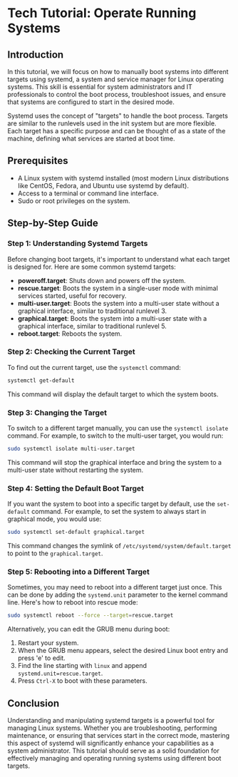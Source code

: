 # Tech Tutorial: Operate Running Systems

## Introduction

In this tutorial, we will focus on how to manually boot systems into different targets using systemd, a system and service manager for Linux operating systems. This skill is essential for system administrators and IT professionals to control the boot process, troubleshoot issues, and ensure that systems are configured to start in the desired mode.

Systemd uses the concept of "targets" to handle the boot process. Targets are similar to the runlevels used in the init system but are more flexible. Each target has a specific purpose and can be thought of as a state of the machine, defining what services are started at boot time.

## Prerequisites

- A Linux system with systemd installed (most modern Linux distributions like CentOS, Fedora, and Ubuntu use systemd by default).
- Access to a terminal or command line interface.
- Sudo or root privileges on the system.

## Step-by-Step Guide

### Step 1: Understanding Systemd Targets

Before changing boot targets, it's important to understand what each target is designed for. Here are some common systemd targets:

- **poweroff.target**: Shuts down and powers off the system.
- **rescue.target**: Boots the system in a single-user mode with minimal services started, useful for recovery.
- **multi-user.target**: Boots the system into a multi-user state without a graphical interface, similar to traditional runlevel 3.
- **graphical.target**: Boots the system into a multi-user state with a graphical interface, similar to traditional runlevel 5.
- **reboot.target**: Reboots the system.

### Step 2: Checking the Current Target

To find out the current target, use the `systemctl` command:

```bash
systemctl get-default
```

This command will display the default target to which the system boots.

### Step 3: Changing the Target

To switch to a different target manually, you can use the `systemctl isolate` command. For example, to switch to the multi-user target, you would run:

```bash
sudo systemctl isolate multi-user.target
```

This command will stop the graphical interface and bring the system to a multi-user state without restarting the system.

### Step 4: Setting the Default Boot Target

If you want the system to boot into a specific target by default, use the `set-default` command. For example, to set the system to always start in graphical mode, you would use:

```bash
sudo systemctl set-default graphical.target
```

This command changes the symlink of `/etc/systemd/system/default.target` to point to the `graphical.target`.

### Step 5: Rebooting into a Different Target

Sometimes, you may need to reboot into a different target just once. This can be done by adding the `systemd.unit` parameter to the kernel command line. Here's how to reboot into rescue mode:

```bash
sudo systemctl reboot --force --target=rescue.target
```

Alternatively, you can edit the GRUB menu during boot:
1. Restart your system.
2. When the GRUB menu appears, select the desired Linux boot entry and press 'e' to edit.
3. Find the line starting with `linux` and append `systemd.unit=rescue.target`.
4. Press `Ctrl-X` to boot with these parameters.

## Conclusion

Understanding and manipulating systemd targets is a powerful tool for managing Linux systems. Whether you are troubleshooting, performing maintenance, or ensuring that services start in the correct mode, mastering this aspect of systemd will significantly enhance your capabilities as a system administrator. This tutorial should serve as a solid foundation for effectively managing and operating running systems using different boot targets.